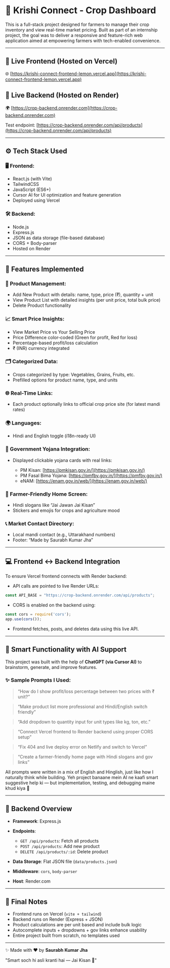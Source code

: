 # 🌾 Krishi Connect - Crop Dashboard

This is a full-stack project designed for farmers to manage their crop inventory and view real-time market pricing. Built as part of an internship project, the goal was to deliver a responsive and feature-rich web application aimed at empowering farmers with tech-enabled convenience.

---

## 🔗 Live Frontend (Hosted on Vercel)

🌐 [https://krishi-connect-frontend-lemon.vercel.app](https://krishi-connect-frontend-lemon.vercel.app)

## 🔗 Live Backend (Hosted on Render)

🌍 [https://crop-backend.onrender.com](https://crop-backend.onrender.com)

Test endpoint: [https://crop-backend.onrender.com/api/products](https://crop-backend.onrender.com/api/products)

---

## ⚙️ Tech Stack Used

### 🖥️ Frontend:

* React.js (with Vite)
* TailwindCSS
* JavaScript (ES6+)
* Cursor AI for UI optimization and feature generation
* Deployed using Vercel

### 🛠️ Backend:

* Node.js
* Express.js
* JSON as data storage (file-based database)
* CORS + Body-parser
* Hosted on Render

---

## 🔧 Features Implemented

### 🧺 Product Management:

* Add New Product with details: name, type, price (₹), quantity + unit
* View Product List with detailed insights (per unit price, total bulk price)
* Delete Product functionality

### 📈 Smart Price Insights:

* View Market Price vs Your Selling Price
* Price Difference color-coded (Green for profit, Red for loss)
* Percentage-based profit/loss calculation
* ₹ (INR) currency integrated

### 🗂 Categorized Data:

* Crops categorized by type: Vegetables, Grains, Fruits, etc.
* Prefilled options for product name, type, and units

### 🌐 Real-Time Links:

* Each product optionally links to official crop price site (for latest mandi rates)

### 🌍 Languages:

* Hindi and English toggle (i18n-ready UI)

### 📢 Government Yojana Integration:

* Displayed clickable yojana cards with real links:

  * PM Kisan: [https://pmkisan.gov.in/](https://pmkisan.gov.in/)
  * PM Fasal Bima Yojana: [https://pmfby.gov.in/](https://pmfby.gov.in/)
  * eNAM: [https://enam.gov.in/web/](https://enam.gov.in/web/)

### 💬 Farmer-Friendly Home Screen:

* Hindi slogans like “Jai Jawan Jai Kisan”
* Stickers and emojis for crops and agriculture mood

### 📞 Market Contact Directory:

* Local mandi contact (e.g., Uttarakhand numbers)
* Footer: “Made by Saurabh Kumar Jha”

---

## 💻 Frontend ↔ Backend Integration

To ensure Vercel frontend connects with Render backend:

* API calls are pointed to live Render URLs:

```js
const API_BASE = "https://crop-backend.onrender.com/api/products";
```

* CORS is enabled on the backend using:

```js
const cors = require('cors');
app.use(cors());
```

* Frontend fetches, posts, and deletes data using this live API.

---

## 🧠 Smart Functionality with AI Support

This project was built with the help of **ChatGPT (via Cursor AI)** to brainstorm, generate, and improve features.

### ✨ Sample Prompts I Used:

> “How do I show profit/loss percentage between two prices with ₹ unit?”

> “Make product list more professional and Hindi/English switch friendly”

> “Add dropdown to quantity input for unit types like kg, ton, etc.”

> “Connect Vercel frontend to Render backend using proper CORS setup”

> “Fix 404 and live deploy error on Netlify and switch to Vercel”

> “Create a farmer-friendly home page with Hindi slogans and gov links”

All prompts were written in a mix of English and Hinglish, just like how I naturally think while building. Yeh project banaane mein AI ne kaafi smart suggestive help ki — but implementation, testing, and debugging maine khud kiya 💪

---

## 🚀 Backend Overview

* **Framework**: Express.js
* **Endpoints**:

  * `GET /api/products`: Fetch all products
  * `POST /api/products`: Add new product
  * `DELETE /api/products/:id`: Delete product
* **Data Storage**: Flat JSON file (`data/products.json`)
* **Middleware**: `cors`, `body-parser`
* **Host**: Render.com

---

## 🧾 Final Notes

* Frontend runs on Vercel (`vite + tailwind`)
* Backend runs on Render (Express + JSON)
* Product calculations are per unit based and include bulk logic
* Autocomplete inputs + dropdowns + gov links enhance usability
* Entire project built from scratch, no templates used

---

✨ Made with ❤️ by **Saurabh Kumar Jha**

"Smart soch hi asli kranti hai — Jai Kisan 🙌"
